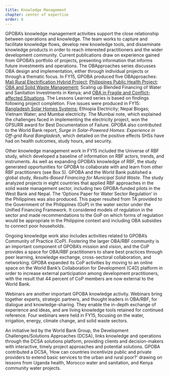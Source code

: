 ```yaml
---
title: Knowledge Management
chapter: center of expertise
order: 6
---
```


GPOBA’s knowledge management activities support the close relationship between operations and knowledge. The team works to capture and facilitate knowledge flows, develop new knowledge tools, and disseminate knowledge products in order to reach interested practitioners and the wider development community. 
Current publications draw on experience gained from GPOBA’s portfolio of projects, presenting information that informs future investments and operations. The OBApproaches series discusses OBA design and implementation, either through individual projects or through a thematic focus. In FY15, GPOBA produced five OBApproaches: [Mali Rural Electrification Hybrid Project](http://www.gpoba.org/OBA45_MaliEnergy); [Philippines Public Health Project](http://www.gpoba.org/Philippines.PublicHealth); [OBA and Solid Waste Management](http://www.gpoba.org/OBA46_SolidWaste); Scaling up Blended Financing of Water and Sanitation Investments in Kenya; and [OBA in Fragile and Conflict-affected Situations](http://www.gpoba.org/OBA47_FCS). The Lessons Learned series is based on findings following project completion. Five issues were produced in FY15: [Bangladesh Solar Homes Systems](http://www.gpoba.org/LL10_BangladeshEnergy); Ethiopia Electricity; Nepal Biogas; Vietnam Water; and Mumbai electricity. The Mumbai note, which explained the challenges faced in implementing the electricity project, won the GPSURR award for Best Documentation of Failure. GPOBA also contributed to the World Bank report, *Surge in Solar-Powered Homes: Experience in Off-grid Rural Bangladesh*, which detailed on the positive effects SHSs have had on health outcomes, study hours, and security.

Other knowledge management work in FY15 included the Universe of RBF study, which developed a baseline of information on RBF actors, trends, and instruments. As well as expanding GPOBA’s knowledge of RBF, the study generated opportunities for GPOBA to collaborate with and learn from other RBF practitioners (see Box 5). GPOBA and the World Bank published a global study, *Results-Based Financing for Municipal Solid Waste*. The study analyzed projects in eight countries that applied RBF approaches in the solid waste management sector, including two GPOBA-funded pilots in the West Bank and Nepal. The ‘Options Paper for Water Sector Regulation’ in the Philippines was also produced. This paper resulted from TA provided to the Government of the Philippines (GoP) in the water sector under the Unified Financing Framework. It considered models of regulation in the sector and made recommendations to the GoP on which forms of regulation would be appropriate in the Philippine context and including OBA subsidies to connect poor households. 

Ongoing knowledge work also includes activities related to GPOBA’s Community of Practice (CoP). Fostering the larger OBA/RBF community is an important component of GPOBA’s mission and vision, and the CoP provides a space for OBA/RBF practitioners to share best practices through peer learning, knowledge exchange, cross-sectoral collaboration, and networking. GPOBA expanded its CoP activities by moving to an online space on the World Bank’s Collaboration for Development (C4D) platform in order to increase external participation among development practitioners, with the result that 44 percent of CoP members are now external to the World Bank. 

Webinars are another important GPOBA knowledge activity. Webinars bring together experts, strategic partners, and thought leaders in OBA/RBF, for dialogue and knowledge-sharing. They enable the in-depth exchange of experience and ideas, and are living knowledge tools retained for continued reference. Four webinars were held in FY15, focusing on the water, irrigation, energy, climate change, and solid waste sectors. 

An initiative led by the World Bank Group, the Development Challenges/Solutions Approaches (DCSA), links knowledge and operations through the DCSA solutions platform, providing clients and decision-makers with interactive, timely project approaches and potential solutions. GPOBA contributed a DCSA, ‘How can countries incentivize public and private providers to extend basic services to the urban and rural poor?’ drawing on lessons from Uganda health, Morocco water and sanitation, and Kenya community water projects. 